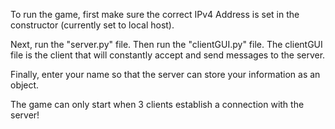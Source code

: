 To run the game, first make sure the correct IPv4 Address is set in the constructor (currently set to local host).

Next, run the "server.py" file. Then run the "clientGUI.py" file. The clientGUI file is the client that will constantly accept and send messages to the server. 

Finally, enter your name so that the server can store your information as an object.

The game can only start when 3 clients establish a connection with the server!
        
